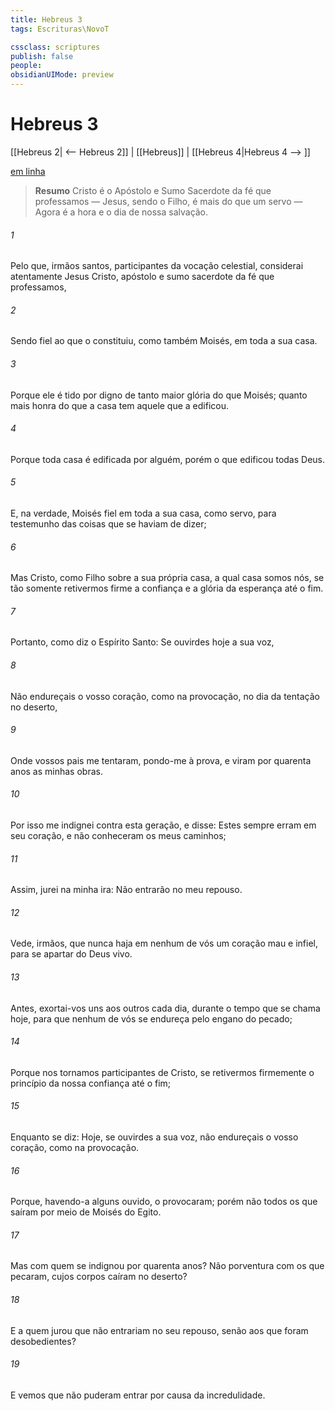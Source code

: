 ```yaml
---
title: Hebreus 3
tags: Escrituras\NovoT

cssclass: scriptures
publish: false
people:
obsidianUIMode: preview
---
```


# Hebreus 3
[[Hebreus 2| <-- Hebreus 2]] | [[Hebreus]] | [[Hebreus 4|Hebreus 4 --> ]]

[em linha](https://churchofjesuschrist.org/study/scriptures/nt/heb/3?lang=por)

> __Resumo__
Cristo é o Apóstolo e Sumo Sacerdote da fé que professamos — Jesus, sendo o Filho, é mais do que um servo — Agora é a hora e o dia de nossa salvação.

###### 1 
Pelo que, irmãos santos, participantes da vocação celestial, considerai atentamente Jesus Cristo, apóstolo e sumo sacerdote da fé que professamos,

###### 2 
Sendo fiel ao que o constituiu, como também Moisés, em toda a sua casa.

###### 3 
Porque ele é tido por digno de tanto maior glória do que Moisés; quanto mais honra do que a casa tem aquele que a edificou.

###### 4 
Porque toda casa é edificada por alguém, porém o que edificou todas  Deus.

###### 5 
E, na verdade, Moisés  fiel em toda a sua casa, como servo, para testemunho das coisas que se haviam de dizer;

###### 6 
Mas Cristo, como Filho sobre a sua própria casa, a qual casa somos nós, se tão somente retivermos firme a confiança e a glória da esperança até o fim.

###### 7 
Portanto, como diz o Espírito Santo: Se ouvirdes hoje a sua voz,

###### 8 
Não endureçais o vosso coração, como na provocação, no dia da tentação no deserto,

###### 9 
Onde vossos pais me tentaram, pondo-me à prova, e viram por quarenta anos as minhas obras.

###### 10 
Por isso me indignei contra esta geração, e disse: Estes sempre erram em seu coração, e não conheceram os meus caminhos;

###### 11 
Assim, jurei na minha ira: Não entrarão no meu repouso.

###### 12 
Vede, irmãos, que nunca haja em nenhum de vós um coração mau e infiel, para se apartar do Deus vivo.

###### 13 
Antes, exortai-vos uns aos outros cada dia, durante o tempo que se chama hoje, para que nenhum de vós se endureça pelo engano do pecado;

###### 14 
Porque nos tornamos participantes de Cristo, se retivermos firmemente o princípio da nossa confiança até o fim;

###### 15 
Enquanto se diz: Hoje, se ouvirdes a sua voz, não endureçais o vosso coração, como na provocação.

###### 16 
Porque, havendo-a alguns ouvido, o provocaram; porém não todos os que saíram por meio de Moisés do Egito.

###### 17 
Mas com quem se indignou por quarenta anos? Não  porventura com os que pecaram, cujos corpos caíram no deserto?

###### 18 
E a quem jurou que não entrariam no seu repouso, senão aos que foram desobedientes?

###### 19 
E vemos que não puderam entrar por causa da  incredulidade.


